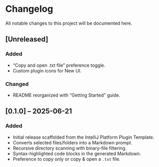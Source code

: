 # Changelog

All notable changes to this project will be documented here.

## [Unreleased]

### Added
- “Copy and open .txt file” preference toggle.
- Custom plugin icons for New UI.

### Changed
- README reorganized with “Getting Started” guide.

## [0.1.0] – 2025-06-21

### Added
- Initial release scaffolded from the IntelliJ Platform Plugin Template.
- Converts selected files/folders into a Markdown prompt.
- Recursive directory scanning with binary-file filtering.
- Syntax-highlighted code blocks in the generated Markdown.
- Preference to copy only or copy & open a `.txt` file.
